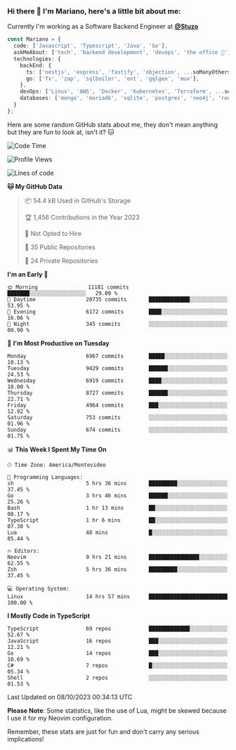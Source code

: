 ### Hi there 👋 I'm Mariano, here's a little bit about me:

Currently I'm working as a Software Backend Engineer at [**@Stuzo**](https://www.stuzo.com/)

```ts
const Mariano = {
  code: ['Javascript', 'Typescript', 'Java', 'Go'],
  askMeAbout: ['tech', 'backend development', 'devops', 'the office 💼'],
  technologies: {
    backEnd: {
      ts: ['nestjs', 'express', 'fastify', 'objection', ...soManyOthersFrameworks],
      go: ['fx', 'zap', 'sqlboiler', 'ent', 'gqlgen', 'mux'],
    },
    devOps: ['Linux', 'AWS', 'Docker', 'Kubernetes', 'Terraform', ...soManyOthersTools],
    databases: ['mongo', 'mariadb', 'sqlite', 'postgres', 'neo4j', 'redis', ...],
  }
};
```

Here are some random GitHub stats about me, they don't mean anything but they are fun to look at, isn't it? 🐱

<!--START_SECTION:waka-->
![Code Time](http://img.shields.io/badge/Code%20Time-1%2C290%20hrs%2054%20mins-blue)

![Profile Views](http://img.shields.io/badge/Profile%20Views-1-blue)

![Lines of code](https://img.shields.io/badge/From%20Hello%20World%20I%27ve%20Written-11.8%20million%20lines%20of%20code-blue)

**🐱 My GitHub Data** 

> 📦 54.4 kB Used in GitHub's Storage 
 > 
> 🏆 1,456 Contributions in the Year 2023
 > 
> 🚫 Not Opted to Hire
 > 
> 📜 35 Public Repositories 
 > 
> 🔑 24 Private Repositories 
 > 
**I'm an Early 🐤** 

```text
🌞 Morning                11181 commits       ███████░░░░░░░░░░░░░░░░░░   29.09 % 
🌆 Daytime                20735 commits       █████████████░░░░░░░░░░░░   53.95 % 
🌃 Evening                6172 commits        ████░░░░░░░░░░░░░░░░░░░░░   16.06 % 
🌙 Night                  345 commits         ░░░░░░░░░░░░░░░░░░░░░░░░░   00.90 % 
```
📅 **I'm Most Productive on Tuesday** 

```text
Monday                   6967 commits        █████░░░░░░░░░░░░░░░░░░░░   18.13 % 
Tuesday                  9429 commits        ██████░░░░░░░░░░░░░░░░░░░   24.53 % 
Wednesday                6919 commits        ████░░░░░░░░░░░░░░░░░░░░░   18.00 % 
Thursday                 8727 commits        ██████░░░░░░░░░░░░░░░░░░░   22.71 % 
Friday                   4964 commits        ███░░░░░░░░░░░░░░░░░░░░░░   12.92 % 
Saturday                 753 commits         ░░░░░░░░░░░░░░░░░░░░░░░░░   01.96 % 
Sunday                   674 commits         ░░░░░░░░░░░░░░░░░░░░░░░░░   01.75 % 
```


📊 **This Week I Spent My Time On** 

```text
🕑︎ Time Zone: America/Montevideo

💬 Programming Languages: 
sh                       5 hrs 36 mins       █████████░░░░░░░░░░░░░░░░   37.45 % 
Go                       3 hrs 46 mins       ██████░░░░░░░░░░░░░░░░░░░   25.26 % 
Bash                     1 hr 13 mins        ██░░░░░░░░░░░░░░░░░░░░░░░   08.17 % 
TypeScript               1 hr 6 mins         ██░░░░░░░░░░░░░░░░░░░░░░░   07.38 % 
Lua                      48 mins             █░░░░░░░░░░░░░░░░░░░░░░░░   05.44 % 

🔥 Editors: 
Neovim                   9 hrs 21 mins       ████████████████░░░░░░░░░   62.55 % 
Zsh                      5 hrs 36 mins       █████████░░░░░░░░░░░░░░░░   37.45 % 

💻 Operating System: 
Linux                    14 hrs 57 mins      █████████████████████████   100.00 % 
```

**I Mostly Code in TypeScript** 

```text
TypeScript               69 repos            █████████████░░░░░░░░░░░░   52.67 % 
JavaScript               16 repos            ███░░░░░░░░░░░░░░░░░░░░░░   12.21 % 
Go                       14 repos            ███░░░░░░░░░░░░░░░░░░░░░░   10.69 % 
C#                       7 repos             █░░░░░░░░░░░░░░░░░░░░░░░░   05.34 % 
Shell                    2 repos             ░░░░░░░░░░░░░░░░░░░░░░░░░   01.53 % 
```




 Last Updated on 08/10/2023 00:34:13 UTC
<!--END_SECTION:waka-->

**Please Note**: Some statistics, like the use of Lua, might be skewed because I use it for my Neovim configuration.

Remember, these stats are just for fun and don't carry any serious implications!
